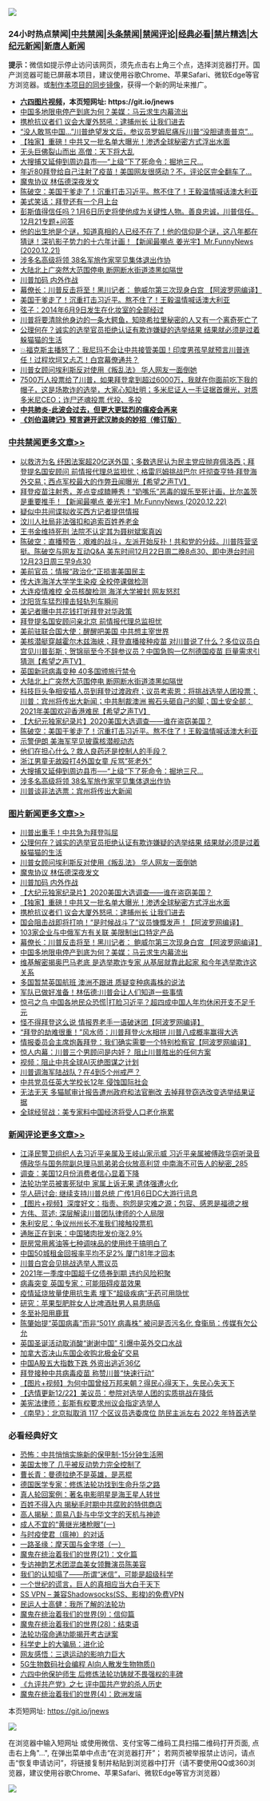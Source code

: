 ![](https://raw.githubusercontent.com/fqnews/bnews/master/64photo/fqnews-qr.jpg)

<div id="tt">
<h3>24小时热点禁闻|<a href="#%E4%B8%AD%E5%85%B1%E7%A6%81%E9%97%BB%E6%9B%B4%E5%A4%9A%E6%96%87%E7%AB%A0">中共禁闻</a>|<a href="#%E5%9B%BE%E7%89%87%E6%96%B0%E9%97%BB%E6%9B%B4%E5%A4%9A%E6%96%87%E7%AB%A0">头条禁闻</a>|<a href="#%E6%96%B0%E9%97%BB%E8%AF%84%E8%AE%BA%E6%9B%B4%E5%A4%9A%E6%96%87%E7%AB%A0">禁闻评论|<a href="#%E5%BF%85%E7%9C%8B%E7%BB%8F%E5%85%B8%E5%A5%BD%E6%96%87">经典必看|<a href="/video.md#%E7%A6%81%E7%89%87%E7%B2%BE%E9%80%89">禁片精选</a>|<a href="https://github.com/fqnews/djy/blob/master/gb/nf1351518.md#1">大纪元新闻</a>|<a href="https://github.com/fqnews/ntdtv/blob/master/gb/prog204.md#1">新唐人新闻</a></h3>
<div><b>提示：</b>微信如提示停止访问该网页，须先点击右上角三个点，选择浏览器打开。国产浏览器可能已屏蔽本项目，建议使用谷歌Chrome、苹果Safari、微软Edge等官方浏览器。或<a href="https://github.com/fqnews/bnews/blob/master/%E5%88%B6%E4%BD%9Cgit%E7%A6%81%E9%97%BB%E9%95%9C%E5%83%8F.md">制作本项目的同步镜像</a>，获得一个新的网址来推广。</div>
<ul>
<li><b><a href="http://d1.bdrive.tk/64.mp4" target="_blank">六四图片视频</a>，本页短网址: https://git.io/jnews</b></li>
<li><a href="/topimagenews/20201222/1452575.md">中国多地限电停产到底为何？美媒：马云求生内幕流出</a></li>
<li><a href="/topimagenews/20201222/1452789.md">携枪抗议者们 议会大厦外怒吼：逮捕州长 让我们进去</a></li>
<li><a href="/comments/20201222/1452267.md">“没人敢骂中国…”川普绝望发文后，参议员罗姆尼痛斥川普“没胆谴责普京”…</a></li>
<li><a href="/topimagenews/20201222/1452823.md">【独家】重磅！中共又一批名单大曝光！渗透全球秘密方式浮出水面</a></li>
<li><a href="/lifebaike/20201222/1452632.md">无头巨佛裂山而出 高僧：天下将大乱</a></li>
<li><a href="/cbnews/20201222/1452860.md">大搜捕又延伸到周边县市──“上级“下了死命令：掘地三尺…</a></li>
<li><a href="/comments/20201222/1452795.md">年近80拜登给自己注射了疫苗！美国网友很感动？不，评论区完全翻车了…</a></li>
<li><a href="/topimagenews/20201222/1452994.md">魔鬼协议 林伍德深夜发文</a></li>
<li><a href="/cbnews/20201222/1452909.md">陈破空：美国干爹走了！沉重打击习近平。熬不住了！王毅温情喊话澳大利亚</a></li>
<li><a href="/ssgc/20201222/1452516.md">美式笑话：拜登还有一个月上台</a></li>
<li><a href="/bannedvideo/20201222/1452552.md">彭斯值得信任吗？1月6日历史将使他成为关键性人物。善良忠诚，川普信任。12月21专题+问答</a></li>
<li><a href="/cbnews/20201222/1452626.md">他的出生地是个谜，知道真相的人已经不在了！他的信仰是个谜，这八年都在猜谜！深扒影子势力的十六年计画！【新闻最嘲点 姜光宇】Mr.FunnyNews (2020.12.21)‬</a></li>
<li><a href="/cbnews/20201222/1452844.md">涉多名高级将领 38名军旅作家罕见集体退出作协</a></li>
<li><a href="/cbnews/20201222/1452970.md">大陆北上广突然大范围停电 断网断水街道漆黑如隔世</a></li>
<li><a href="/topimagenews/20201222/1452914.md">川普加码 内外作战</a></li>
<li><a href="/topimagenews/20201222/1452728.md">幕僚长：川普反击将至！黑川记者： 鲍威尔第三次现身白宫 【阿波罗网编译】</a></li>
<li><a href="/taiwannews/20201222/1453013.md">美国干爹走了！沉重打击习近平。熬不住了！王毅温情喊话澳大利亚</a></li>
<li><a href="/cnnews/20201222/1452796.md">弦子：2014年6月9日发生在化妆室的全部经过</a></li>
<li><a href="/bannedvideo/20201222/1452766.md">川普将要清除他身边的一条大鳄鱼，知晓希拉里秘密的人又有一个离奇死亡了</a></li>
<li><a href="/topimagenews/20201222/1453017.md">公理何在？诚实的选举官员拒绝认证有欺诈嫌疑的选举结果 结果就必须是过着躲猫猫的生活</a></li>
<li><a href="/bannedvideo/20201222/1452599.md">💥福克斯主播怒了：我尼玛不会让中共接管美国！印度男孩早就预言川普连任！过程坎坷又忐忑！白宫幕僚通共？</a></li>
<li><a href="/topimagenews/20201222/1453016.md">川普女顾问埃利斯反对使用《叛乱法》 华人网友一面倒她</a></li>
<li><a href="/bannedvideo/20201222/1452684.md">7500万人投票给了川普，如果拜登拿到超过6000万，我就在你面前吃下我的帽子，这是场欺诈的选举，大家心知肚明；多米尼证人一手证据首爆光，对质多米尼CEO；诈尸还魂投票 代投、多投</a></li>
<li><b><a href="/comments/20200211/1275071.md" target="_blank">中共肺炎-此波会过去，但更大更猛烈的瘟疫会再来</a></b></li>
<li><b><a href="/comments/20200207/1272816.md" target="_blank">《刘伯温碑记》预言避开武汉肺炎的妙招（修订版）</a></b></li>
</ul>
</div>

<div class="catlist">
<h3><a href="/cbnews/" target="_blank">中共禁闻</a><span><a href="/cbnews/" target="_blank" rel="nofollow">更多文章>></a></span></h3>
<ul>
<li><a href="/cbnews/20201223/1453190.md" target="_blank">以救济为名 纾困法案超20亿送外国；多数选民认为民主党应抛弃佩洛西；拜登提名国安顾问 前情报代理总监担忧；格雷厄姆挑战巴尔 吁彻查亨特‧拜登海外交易；西点军校最大的作弊丑闻曝光【希望之声TV】</a></li>
<li><a href="/cbnews/20201223/1453183.md" target="_blank">拜登疫苗注射秀，差点变成瞌睡秀！“奶嘴乐”恶毒的娱乐至死计画，比尔盖茨是重要推手！【新闻最嘲点 姜光宇】Mr.FunnyNews (2020.12.22)‬</a></li>
<li><a href="/cbnews/20201223/1453175.md" target="_blank">疑似中共间谍拟收买西方记者提供情报</a></li>
<li><a href="/cbnews/20201223/1453164.md" target="_blank">汶川人社局非法强扣和追索百姓养老金</a></li>
<li><a href="/cbnews/20201223/1453163.md" target="_blank">王书金维持死刑 法院不认定其为聂树斌案真凶</a></li>
<li><a href="/cbnews/20201223/1453160.md" target="_blank">陈破空：直播预告：艰难的战斗，左派开始反扑！共和党的分歧。川普阵营坚挺。陈破空与网友互动Q&amp;A 美东时间12月22日周二晚8点30、即中港台时间12月23日周三早9点30</a></li>
<li><a href="/cbnews/20201223/1453152.md" target="_blank">美前官员：情报“政治化”正损害美国民主</a></li>
<li><a href="/cbnews/20201223/1453147.md" target="_blank">传大连海洋大学学生染疫 全校停课做检测</a></li>
<li><a href="/cbnews/20201223/1453139.md" target="_blank">大连疫情难控 全员核酸检测 海洋大学被封 网友怒怼</a></li>
<li><a href="/cbnews/20201223/1453138.md" target="_blank">沈阳货车猛烈撞击轻轨列车瞬间</a></li>
<li><a href="/cbnews/20201223/1453110.md" target="_blank">美记者曝中共花钱打听拜登对华政策</a></li>
<li><a href="/cbnews/20201223/1453109.md" target="_blank">拜登提名国安顾问亲北京 前情报代理总监担忧</a></li>
<li><a href="/cbnews/20201223/1453092.md" target="_blank">美前驻联合国大使：醒醒吧美国 中共想主宰世界</a></li>
<li><a href="/cbnews/20201223/1453063.md" target="_blank">美核潜艇穿越霍尔木兹海峡；拜登直播接种疫苗  对川普说了什么？多位议员白宫见川普彭斯；贺锦丽至今不辞参议员？中国急购一亿剂德国疫苗 巨量需求引猜测【希望之声TV】</a></li>
<li><a href="/cbnews/20201222/1453025.md" target="_blank">英国新冠病毒变种 40多国颁旅行禁令</a></li>
<li><a href="/cbnews/20201222/1452970.md" target="_blank">大陆北上广突然大范围停电 断网断水街道漆黑如隔世</a></li>
<li><a href="/cbnews/20201222/1452945.md" target="_blank">科技巨头争相安插人员到拜登过渡政府；议员考索恩：将挑战选举人团投票；川普：宾州将传出大新闻；中共制裁澳洲 搬石头砸自己的脚；国土安全部：2021年美国欢迎香港难民【希望之声TV】</a></li>
<li><a href="/comments/20201222/1452557.md" target="_blank">【大纪元独家纪录片】2020美国大选调查——谁在盗窃美国？</a></li>
<li><a href="/cbnews/20201222/1452909.md" target="_blank">陈破空：美国干爹走了！沉重打击习近平。熬不住了！王毅温情喊话澳大利亚</a></li>
<li><a href="/cbnews/20201222/1452894.md" target="_blank">示警伊朗 美海军罕见披露核潜舰动态</a></li>
<li><a href="/cbnews/20201222/1452885.md" target="_blank">他们在担心什么？救人良药还是控制人的手段？</a></li>
<li><a href="/cbnews/20201222/1452880.md" target="_blank">浙江男童无故殴打4外国女童 斥骂&#8221;死老外&#8221;</a></li>
<li><a href="/cbnews/20201222/1452860.md" target="_blank">大搜捕又延伸到周边县市──“上级“下了死命令：掘地三尺…</a></li>
<li><a href="/cbnews/20201222/1452844.md" target="_blank">涉多名高级将领 38名军旅作家罕见集体退出作协</a></li>
<li><a href="/comments/20201222/1452776.md" target="_blank">川普谈非法选票：宾州将传出大新闻</a></li>

</ul>
</div>
<div class="catlist">
<h3><a href="/topimagenews/" target="_blank">图片新闻</a><span><a href="/topimagenews/" target="_blank" rel="nofollow">更多文章>></a></span></h3>
<ul>
<li><a href="/topimagenews/20201223/1453180.md" target="_blank">川普出重手！中共急为拜登叫屈</a></li>
<li><a href="/topimagenews/20201222/1453017.md" target="_blank">公理何在？诚实的选举官员拒绝认证有欺诈嫌疑的选举结果 结果就必须是过着躲猫猫的生活</a></li>
<li><a href="/topimagenews/20201222/1453016.md" target="_blank">川普女顾问埃利斯反对使用《叛乱法》 华人网友一面倒她</a></li>
<li><a href="/topimagenews/20201222/1452994.md" target="_blank">魔鬼协议 林伍德深夜发文</a></li>
<li><a href="/topimagenews/20201222/1452914.md" target="_blank">川普加码 内外作战</a></li>
<li><a href="/comments/20201222/1452557.md" target="_blank">【大纪元独家纪录片】2020美国大选调查——谁在盗窃美国？</a></li>
<li><a href="/topimagenews/20201222/1452823.md" target="_blank">【独家】重磅！中共又一批名单大曝光！渗透全球秘密方式浮出水面</a></li>
<li><a href="/topimagenews/20201222/1452789.md" target="_blank">携枪抗议者们 议会大厦外怒吼：逮捕州长 让我们进去</a></li>
<li><a href="/topimagenews/20201222/1452764.md" target="_blank">国会阻击战即将打响！“是时候战斗了”议员慷慨发声！【阿波罗网编译】</a></li>
<li><a href="/topimagenews/20201222/1452741.md" target="_blank">103家企业与中俄军方有关联 美限制出口特定产品</a></li>
<li><a href="/topimagenews/20201222/1452728.md" target="_blank">幕僚长：川普反击将至！黑川记者： 鲍威尔第三次现身白宫 【阿波罗网编译】</a></li>
<li><a href="/topimagenews/20201222/1452575.md" target="_blank">中国多地限电停产到底为何？美媒：马云求生内幕流出</a></li>
<li><a href="/topimagenews/20201222/1452466.md" target="_blank">维基解密揭奥巴马老底 是选举欺诈专家 从基层就靠此起家 和今年选举欺诈这关系</a></li>
<li><a href="/topimagenews/20201222/1452456.md" target="_blank">多国暂禁英国航班 澳洲不跟进 质疑变种病毒株的说法</a></li>
<li><a href="/topimagenews/20201221/1452138.md" target="_blank">军队已做好准备！林伍德:川普会让人们知道一些事情</a></li>
<li><a href="/topimagenews/20201221/1452107.md" target="_blank">惊弓之鸟 中国各地民众恐慌|打脸习近平？超四成中国人年均休闲开支不足千元</a></li>
<li><a href="/topimagenews/20201221/1452098.md" target="_blank">怪不得拜登这么说 情报界老手一语破迷团【阿波罗网编译】</a></li>
<li><a href="/topimagenews/20201221/1452063.md" target="_blank">“拜登的劫难很重！”风水师：川普拜登火水相拼 川普八成概率赢得大选</a></li>
<li><a href="/topimagenews/20201221/1452024.md" target="_blank">情报委员会主席炮轰拜登：我们确实需要一个特别检察官【阿波罗网编译】</a></li>
<li><a href="/comments/20201221/1451894.md" target="_blank">惊人内幕：川普三个男顾问是内奸？ 阻止川普胜出的任何方案</a></li>
<li><a href="/comments/20201221/1451945.md" target="_blank">视频：阻止中共全球AI灭绝图谋之计划</a></li>
<li><a href="/topimagenews/20201221/1451914.md" target="_blank">川普调海军陆战队？在4到5个州戒严？</a></li>
<li><a href="/topimagenews/20201221/1451913.md" target="_blank">中共党员任英大学校长12年 侵蚀国际社会</a></li>
<li><a href="/topimagenews/20201221/1451863.md" target="_blank">无法无天 多猫腻审计报告遭州政府和法官删改 去掉拜登窃选改变选举结果证据</a></li>
<li><a href="/topimagenews/20201221/1451854.md" target="_blank">全球经贸战：美专家料中国经济将受人口老化拖累</a></li>

</ul>
</div>
<div class="catlist">
<h3><a href="/comments/" target="_blank">新闻评论</a><span><a href="/comments/" target="_blank" rel="nofollow">更多文章>></a></span></h3>
<ul>
<li><a href="/comments/20201223/1453195.md" target="_blank">江泽民警卫组织人去习近平亲属及王岐山家示威 习近平亲属被傅政华窃听录音 傅政华与国务院副总理马凯弟弟合伙放高利贷 中南海不可告人的秘密_285</a></li>
<li><a href="/comments/20201223/1453191.md" target="_blank">调查：美国12月份消费者信心显着下降</a></li>
<li><a href="/comments/20201223/1453179.md" target="_blank">法轮功学员被害死狱中 家属上诉无果 遗体强遭火化</a></li>
<li><a href="/comments/20201223/1453173.md" target="_blank">华人研讨会: 继续支持川普总统 广传1月6日DC大游行讯息</a></li>
<li><a href="/comments/20201223/1453172.md" target="_blank">【图片+视频】深度好文：指责、抱怨是灾难之源；包容、感恩是福德之根</a></li>
<li><a href="/comments/20201223/1453167.md" target="_blank">方伟、蓝述: 深层解读川普团队律师的个人局限</a></li>
<li><a href="/comments/20201223/1453156.md" target="_blank">朱利安尼：争议州州长不准我们接触投票机</a></li>
<li><a href="/comments/20201223/1453150.md" target="_blank">通胀正在到来：中国猪肉批发价涨2.9%</a></li>
<li><a href="/comments/20201223/1453149.md" target="_blank">厨房常用酱油等七种调味品的使用终于搞明白了</a></li>
<li><a href="/comments/20201223/1453144.md" target="_blank">中国50城租金回报率平均不足2% 厦门81年才回本</a></li>
<li><a href="/comments/20201223/1453134.md" target="_blank">川普白宫会见挑战选举人票议员</a></li>
<li><a href="/comments/20201223/1453133.md" target="_blank">2021年一季度中国超千亿债券到期 违约风险积聚</a></li>
<li><a href="/comments/20201223/1453132.md" target="_blank">病毒突变 英国专家：可能阻碍疫苗效果</a></li>
<li><a href="/comments/20201223/1453131.md" target="_blank">疫情延烧放量使用抗生素 埋下“超级疾病”无药可用隐忧</a></li>
<li><a href="/comments/20201223/1453130.md" target="_blank">研究：苹果型肥胖女人比啤酒肚男人易患肠癌</a></li>
<li><a href="/comments/20201223/1453129.md" target="_blank">冬至补阳用鹿茸</a></li>
<li><a href="/comments/20201223/1453124.md" target="_blank">陈肇始提“英国病毒”而非“501Y 病毒株” 被问是否污名化 食衞局：传媒有欠公允</a></li>
<li><a href="/comments/20201223/1453123.md" target="_blank">英国圣诞活动取消酸“谢谢中国” 引爆中英外交口水战</a></li>
<li><a href="/comments/20201223/1453117.md" target="_blank">加拿大否决山东国企收购北极金矿交易</a></li>
<li><a href="/comments/20201223/1453116.md" target="_blank">中国A股五大指数下跌 外资出逃近36亿</a></li>
<li><a href="/comments/20201223/1453105.md" target="_blank">拜登接种中共病毒疫苗 称赞川普“快速行动”</a></li>
<li><a href="/comments/20201223/1453099.md" target="_blank">【图片+视频】为何中国曾经万邦来朝？得民心得天下，失民心失天下</a></li>
<li><a href="/comments/20201223/1453087.md" target="_blank">【选情更新12/22】美议员：参院对选举人团的实质挑战在降低</a></li>
<li><a href="/comments/20201223/1453080.md" target="_blank">美宪法律师：彭斯有权要求州议会指定选举人</a></li>
<li><a href="/comments/20201223/1453073.md" target="_blank">《南早》：北京拟取消 117 个区议员选委席位 防民主派左右 2022 年特首选举</a></li>

</ul>
</div>

<div class="catlist">
<h3>必看经典好文</h3>
<ul>
<li><a href="/baitai/20200711/1359005.md" target="_blank">恐怖：中共悄悄实施新的保甲制-15分钟生活圈</a></li>
<li><a href="/comments/20200624/1349702.md" target="_blank">美国太惨了 几乎被反动势力完全控制了</a></li>
<li><a href="/comments/20180726/727420.md" target="_blank">曹长青：曼德拉绝不是英雄，是恶棍</a></li>
<li><a href="/comments/20200607/783186.md" target="_blank">德国医学专家：修炼法轮功找到生命升华之路</a></li>
<li><a href="/comments/20200523/1332915.md" target="_blank">真人轮回案例：著名电影明星是海王星人转世</a></li>
<li><a href="/lifebaike/20200711/1358994.md" target="_blank">百姓不得入内 揭秘毛时期中共腐败的特供商店</a></li>
<li><a href="/aomi/history/20170924/831575.md" target="_blank">高人揭秘：周易八卦与中华文字的天机与神迹</a></li>
<li><a href="/lifebaike/20200527/1334909.md" target="_blank">成人不宜的“黄继光堵枪眼”(一)</a></li>
<li><a href="/comments/20200327/1301424.md" target="_blank">与时疫使君（瘟神）的对话</a></li>
<li><a href="/tculture/20160806/568214.md" target="_blank">一路圣缘：摩天国与金字塔（一）</a></li>
<li><a href="/comments/20180802/980476.md" target="_blank">魔鬼在统治着我们的世界(21)：文化篇</a></li>
<li><a href="/topimagenews/20180404/923380.md" target="_blank">专访神韵艺术团混血美女领舞演员陈美容</a></li>
<li><a href="/sohnews/20161029/607205.md" target="_blank">我们的认知塌了——所谓“迷信”，可能是超级科学</a></li>
<li><a href="/comments/20200621/1348067.md" target="_blank">一个世纪的谎言，巨人的真相应当大白于天下</a></li>
<li><a href="/comments/20191231/1250654.md" target="_blank">SS VPN &#8211; 兼容Shadowsocks(SS、影梭)的免费VPN</a></li>
<li><a href="/ccpdope/20200729/1369047.md" target="_blank">民运人士高健：我所了解的法轮功</a></li>
<li><a href="/topimagenews/20180529/949649.md" target="_blank">魔鬼在统治着我们的世界(9)：信仰篇</a></li>
<li><a href="/comments/20181228/1054609.md" target="_blank">魔鬼在统治着我们的世界(28)：结束语</a></li>
<li><a href="/tculture/20121025/73079.md" target="_blank">法轮功宿命通功能揭开考古谜案</a></li>
<li><a href="/comments/20200605/783246.md" target="_blank">科学史上的大骗局：进化论</a></li>
<li><a href="/cbnews/20200126/1265515.md" target="_blank">网友感悟：三退运动的影响力巨大</a></li>
<li><a href="/topimagenews/20200527/1335347.md" target="_blank">5G生物数码社会编程 AI向人散发生物物质()</a></li>
<li><a href="/comments/20200926/1403542.md" target="_blank">六四中他保护师生 后修炼法轮功铸就不畏强权的丰碑</a></li>
<li><a href="/bookonline/20131116/201048.md" target="_blank">《九评共产党》之七 评中国共产党的杀人历史</a></li>
<li><a href="/topimagenews/20180522/946266.md" target="_blank">魔鬼在统治着我们的世界(4)：欧洲发端</a></li>

</ul>
</div>

本页短网址: https://git.io/jnews

![](https://raw.githubusercontent.com/fqnews/bnews/master/64photo/fqnews-qr.jpg)

在浏览器中输入短网址 或使用微信、支付宝等二维码工具扫描二维码打开页面, 点击右上角"...", 在弹出菜单中点击“在浏览器打开”； 若网页被举报禁止访问，请点击“恢复申请访问”，将链接复制并粘贴到浏览器中打开（请不要使用QQ或360浏览器，建议使用谷歌Chrome、苹果Safari、微软Edge等官方浏览器）

![](https://raw.githubusercontent.com/fqnews/bnews/master/64photo/wx.jpg)